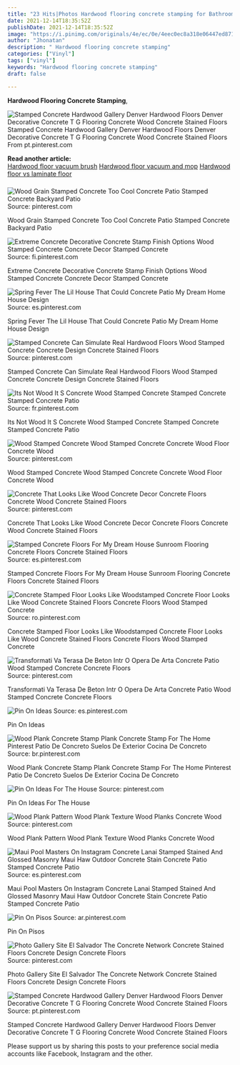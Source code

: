 ```yaml
---
title: "23 Hits|Photos Hardwood flooring concrete stamping for Bathroom Tiles"
date: 2021-12-14T18:35:52Z
publishDate: 2021-12-14T18:35:52Z
image: "https://i.pinimg.com/originals/4e/ec/0e/4eec0ec8a318e06447ed871e394501b6.jpg"
author: "Jhonatan"
description: " Hardwood flooring concrete stamping"
categories: ["Vinyl"]
tags: ["vinyl"]
keywords: "Hardwood flooring concrete stamping"
draft: false

---
```

<!-- Head tag Code -->
**Hardwood Flooring Concrete Stamping**, 

![Stamped Concrete Hardwood Gallery Denver Hardwood Floors Denver Decorative Concrete T G Flooring Concrete Wood Concrete Stained Floors](https://i.pinimg.com/originals/4e/ec/0e/4eec0ec8a318e06447ed871e394501b6.jpg "Stamped Concrete Hardwood Gallery Denver Hardwood Floors Denver Decorative Concrete T G Flooring Concrete Wood Concrete Stained Floors")
Stamped Concrete Hardwood Gallery Denver Hardwood Floors Denver Decorative Concrete T G Flooring Concrete Wood Concrete Stained Floors From pt.pinterest.com

**Read another article:**  
[Hardwood floor vacuum brush](/hardwood-floor-vacuum-brush/)
[Hardwood floor vacuum and mop](/hardwood-floor-vacuum-and-mop/)
[Hardwood floor vs laminate floor](/hardwood-floor-vs-laminate-floor/)




### 

 


![Wood Grain Stamped Concrete Too Cool Concrete Patio Stamped Concrete Backyard Patio](https://i.pinimg.com/originals/91/84/69/9184690cb89ff8172a1c37e1f17bf97f.jpg "Wood Grain Stamped Concrete Too Cool Concrete Patio Stamped Concrete Backyard Patio")
Source: pinterest.com

Wood Grain Stamped Concrete Too Cool Concrete Patio Stamped Concrete Backyard Patio  

![Extreme Concrete Decorative Concrete Stamp Finish Options Wood Stamped Concrete Concrete Decor Stamped Concrete](https://i.pinimg.com/originals/43/5a/78/435a787a2b704797885a638d95ba38bf.jpg "Extreme Concrete Decorative Concrete Stamp Finish Options Wood Stamped Concrete Concrete Decor Stamped Concrete")
Source: fi.pinterest.com

Extreme Concrete Decorative Concrete Stamp Finish Options Wood Stamped Concrete Concrete Decor Stamped Concrete  

![Spring Fever The Lil House That Could Concrete Patio My Dream Home House Design](https://i.pinimg.com/originals/6f/e1/4d/6fe14dc4bf24de811e0d8686d2eb3e83.jpg "Spring Fever The Lil House That Could Concrete Patio My Dream Home House Design")
Source: es.pinterest.com

Spring Fever The Lil House That Could Concrete Patio My Dream Home House Design  

![Stamped Concrete Can Simulate Real Hardwood Floors Wood Stamped Concrete Concrete Design Concrete Stained Floors](https://i.pinimg.com/originals/5d/bf/14/5dbf148e8f227184eff7de3be60172a3.jpg "Stamped Concrete Can Simulate Real Hardwood Floors Wood Stamped Concrete Concrete Design Concrete Stained Floors")
Source: pinterest.com

Stamped Concrete Can Simulate Real Hardwood Floors Wood Stamped Concrete Concrete Design Concrete Stained Floors  

![Its Not Wood It S Concrete Wood Stamped Concrete Stamped Concrete Stamped Concrete Patio](https://i.pinimg.com/originals/9b/7e/a0/9b7ea0e6b9262513013ae53d8c2e7fc9.jpg "Its Not Wood It S Concrete Wood Stamped Concrete Stamped Concrete Stamped Concrete Patio")
Source: fr.pinterest.com

Its Not Wood It S Concrete Wood Stamped Concrete Stamped Concrete Stamped Concrete Patio  

![Wood Stamped Concrete Wood Stamped Concrete Concrete Wood Floor Concrete Wood](https://i.pinimg.com/originals/f0/93/2b/f0932b1d4382c508b1bfe1b73f2f5862.jpg "Wood Stamped Concrete Wood Stamped Concrete Concrete Wood Floor Concrete Wood")
Source: pinterest.com

Wood Stamped Concrete Wood Stamped Concrete Concrete Wood Floor Concrete Wood  

![Concrete That Looks Like Wood Concrete Decor Concrete Floors Concrete Wood Concrete Stained Floors](https://i.pinimg.com/originals/ce/b1/ce/ceb1ce5e77c04729fda4c51015ddfa1e.jpg "Concrete That Looks Like Wood Concrete Decor Concrete Floors Concrete Wood Concrete Stained Floors")
Source: pinterest.com

Concrete That Looks Like Wood Concrete Decor Concrete Floors Concrete Wood Concrete Stained Floors  

![Stamped Concrete Floors For My Dream House Sunroom Flooring Concrete Floors Concrete Stained Floors](https://i.pinimg.com/originals/b7/e6/35/b7e635abc7b4d640f2e38c976e8e4df3.jpg "Stamped Concrete Floors For My Dream House Sunroom Flooring Concrete Floors Concrete Stained Floors")
Source: es.pinterest.com

Stamped Concrete Floors For My Dream House Sunroom Flooring Concrete Floors Concrete Stained Floors  

![Concrete Stamped Floor Looks Like Woodstamped Concrete Floor Looks Like Wood Concrete Stained Floors Concrete Floors Wood Stamped Concrete](https://i.pinimg.com/originals/e8/48/1e/e8481ef5f16c3da5a2bf335b0beceddc.jpg "Concrete Stamped Floor Looks Like Woodstamped Concrete Floor Looks Like Wood Concrete Stained Floors Concrete Floors Wood Stamped Concrete")
Source: ro.pinterest.com

Concrete Stamped Floor Looks Like Woodstamped Concrete Floor Looks Like Wood Concrete Stained Floors Concrete Floors Wood Stamped Concrete  

![Transformati Va Terasa De Beton Intr O Opera De Arta Concrete Patio Wood Stamped Concrete Concrete Floors](https://i.pinimg.com/originals/92/2c/e8/922ce8dcf3613e05c0d080119b4b3092.jpg "Transformati Va Terasa De Beton Intr O Opera De Arta Concrete Patio Wood Stamped Concrete Concrete Floors")
Source: pinterest.com

Transformati Va Terasa De Beton Intr O Opera De Arta Concrete Patio Wood Stamped Concrete Concrete Floors  

![Pin On Ideas](https://i.pinimg.com/236x/95/2d/47/952d47f89e80412f3c99f85c7625f331--wood-stamped-concrete-stamped-concrete-basement-floor.jpg "Pin On Ideas")
Source: es.pinterest.com

Pin On Ideas  

![Wood Plank Concrete Stamp Plank Concrete Stamp For The Home Pinterest Patio De Concreto Suelos De Exterior Cocina De Concreto](https://i.pinimg.com/originals/31/36/a5/3136a544ad9bf88adb502f536b8a2373.jpg "Wood Plank Concrete Stamp Plank Concrete Stamp For The Home Pinterest Patio De Concreto Suelos De Exterior Cocina De Concreto")
Source: br.pinterest.com

Wood Plank Concrete Stamp Plank Concrete Stamp For The Home Pinterest Patio De Concreto Suelos De Exterior Cocina De Concreto  

![Pin On Ideas For The House](https://i.pinimg.com/originals/c9/e9/96/c9e996231f3f0ada7ae614f2f5b8bc28.jpg "Pin On Ideas For The House")
Source: pinterest.com

Pin On Ideas For The House  

![Wood Plank Pattern Wood Plank Texture Wood Planks Concrete Wood](https://greatplainsconcrete.com/images/igallery/resized/201-300/Wood_Plank_03.16-217-800-600-80.jpg "Wood Plank Pattern Wood Plank Texture Wood Planks Concrete Wood")
Source: pinterest.com

Wood Plank Pattern Wood Plank Texture Wood Planks Concrete Wood  

![Maui Pool Masters On Instagram Concrete Lanai Stamped Stained And Glossed Masonry Maui Haw Outdoor Concrete Stain Concrete Patio Stamped Concrete Patio](https://i.pinimg.com/originals/21/98/06/21980607e05e737d357e903cab423b96.jpg "Maui Pool Masters On Instagram Concrete Lanai Stamped Stained And Glossed Masonry Maui Haw Outdoor Concrete Stain Concrete Patio Stamped Concrete Patio")
Source: es.pinterest.com

Maui Pool Masters On Instagram Concrete Lanai Stamped Stained And Glossed Masonry Maui Haw Outdoor Concrete Stain Concrete Patio Stamped Concrete Patio  

![Pin On Pisos](https://i.pinimg.com/originals/59/38/7a/59387aeabbb1830a7322ad3e87a31556.jpg "Pin On Pisos")
Source: ar.pinterest.com

Pin On Pisos  

![Photo Gallery Site El Salvador The Concrete Network Concrete Stained Floors Concrete Design Concrete Floors](https://i.pinimg.com/474x/ed/30/f2/ed30f234e226cd2ce4c0f225fae96bc0--wood-stamped-concrete-concrete-finishes-patio.jpg "Photo Gallery Site El Salvador The Concrete Network Concrete Stained Floors Concrete Design Concrete Floors")
Source: pinterest.com

Photo Gallery Site El Salvador The Concrete Network Concrete Stained Floors Concrete Design Concrete Floors  

![Stamped Concrete Hardwood Gallery Denver Hardwood Floors Denver Decorative Concrete T G Flooring Concrete Wood Concrete Stained Floors](https://i.pinimg.com/originals/4e/ec/0e/4eec0ec8a318e06447ed871e394501b6.jpg "Stamped Concrete Hardwood Gallery Denver Hardwood Floors Denver Decorative Concrete T G Flooring Concrete Wood Concrete Stained Floors")
Source: pt.pinterest.com

Stamped Concrete Hardwood Gallery Denver Hardwood Floors Denver Decorative Concrete T G Flooring Concrete Wood Concrete Stained Floors  

Please support us by sharing this posts to your preference social media accounts like Facebook, Instagram and the other.

